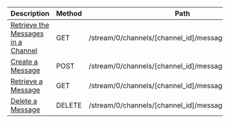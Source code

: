 <table>
    <thead>
        <tr>
            <th width="410">Description</th>
            <th width="80">Method</th>
            <th width="320">Path</th>
            <th width="60">Token</th>
        </tr>
    </thead>
    <tbody>
        <tr>
            <td><a href="/docs/resources/message/lifecycle/#retrieve-the-messages-in-a-channel">Retrieve the Messages in a Channel</a></td>
            <td>GET</td>
            <td>/stream/0/channels/[channel_id]/messages</td>
            <td>Varies</td>
        </tr>
        <tr>
            <td><a href="/docs/resources/message/lifecycle/#create-a-message">Create a Message</a></td>
            <td>POST</td>
            <td>/stream/0/channels/[channel_id]/messages</td>
            <td>User</td>
        </tr>
        <tr>
            <td><a href="/docs/resources/message/lifecycle/#retrieve-a-message">Retrieve a Message</a></td>
            <td>GET</td>
            <td>/stream/0/channels/[channel_id]/messages/[message_id]</td>
            <td>Varies</td>
        </tr>
        <tr>
            <td><a href="/docs/resources/message/lifecycle/#delete-a-message">Delete a Message</a></td>
            <td>DELETE</td>
            <td>/stream/0/channels/[channel_id]/messages/[message_id]</td>
            <td>User</td>
        </tr>
    </tbody>
</table>